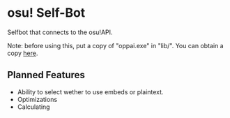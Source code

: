 # osu! Self-Bot
Selfbot that connects to the osu!API.


Note: before using this, put a copy of "oppai.exe" in "lib/". You can obtain a copy [here](https://github.com/Francesco149/oppai).

## Planned Features
* Ability to select wether to use embeds or plaintext.
* Optimizations
* Calculating 
